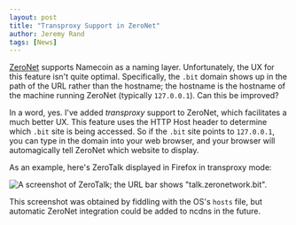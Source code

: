 ```yaml
---
layout: post
title: "Transproxy Support in ZeroNet"
author: Jeremy Rand
tags: [News]
---
```


[ZeroNet](https://zeronet.io/) supports Namecoin as a naming layer.  Unfortunately, the UX for this feature isn't quite optimal.  Specifically, the `.bit` domain shows up in the path of the URL rather than the hostname; the hostname is the hostname of the machine running ZeroNet (typically `127.0.0.1`).  Can this be improved?

In a word, yes.  I've added *transproxy* support to ZeroNet, which facilitates a much better UX.  This feature uses the HTTP Host header to determine which `.bit` site is being accessed.  So if the `.bit` site points to `127.0.0.1`, you can type in the domain into your web browser, and your browser will automagically tell ZeroNet which website to display.

As an example, here's ZeroTalk displayed in Firefox in transproxy mode:

![A screenshot of ZeroTalk; the URL bar shows "talk.zeronetwork.bit".]({{site.baseurl}}images/screenshots/zeronet/zeronet-trans-proxy-2018-08-01.png)

This screenshot was obtained by fiddling with the OS's `hosts` file, but automatic ZeroNet integration could be added to ncdns in the future.
